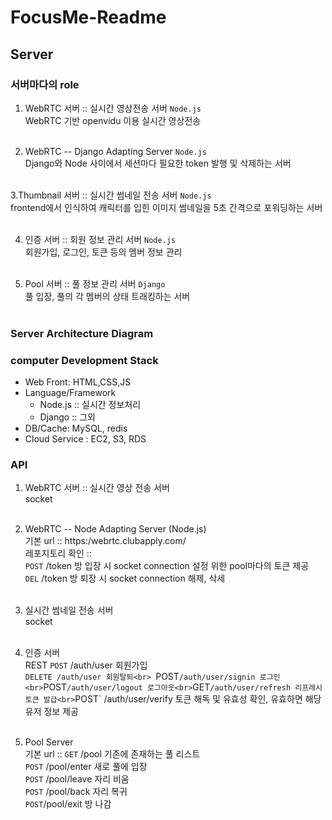 # FocusMe-Readme

##  Server

### 서버마다의 role
1. WebRTC 서버 :: 실시간 영상전송 서버 `Node.js`<br>
WebRTC 기반 openvidu 이용 실시간 영상전송<br><br>

2. WebRTC -- Django Adapting Server `Node.js`<br>
Django와 Node 사이에서 세션마다 필요한 token 발행 및 삭제하는 서버<br><br>

3.Thumbnail 서버 :: 실시간 썸네일 전송 서버 `Node.js`<br>
frontend에서 인식하여 캐릭터를 입힌 이미지 썸네일을 5초 간격으로 포워딩하는 서버<br><br>

4. 인증 서버 :: 회원 정보 관리 서버 `Node.js`<br>
회원가입, 로그인, 토큰 등의 멤버 정보 관리<br><br>

5. Pool 서버 :: 풀 정보 관리 서버 `Django`<br>
풀 입장, 풀의 각 멤버의 상태 트래킹하는 서버<br><br>

### Server Architecture Diagram<br>

### computer Development Stack<br>
- Web Front: HTML,CSS,JS<br>
- Language/Framework<br>
  - Node.js :: 실시간 정보처리<br>
  - Django :: 그외<br>
- DB/Cache: MySQL, redis<br>
- Cloud Service : EC2, S3, RDS


### API<br>

1. WebRTC 서버 :: 실시간 영상 전송 서버<br>
socket<br><br>

2. WebRTC -- Node Adapting Server (Node.js)<br>
기본 url :: https:/webrtc.clubapply.com/ <br>
레포지토리 확인 :: <br>
`POST` /token 방 입장 시 socket connection 설정 위한 pool마다의 토큰 제공 <br>
`DEL` /token 방 퇴장 시 socket connection 해제, 삭세<br><br>

3. 실시간 썸네일 전송 서버<br>
socket<br><br>

4. 인증 서버 <br>
REST
`POST` /auth/user 회원가입<br>
`DELETE /auth/user 회원탈퇴<br>
`POST` /auth/user/signin 로그인<br>
`POST` /auth/user/logout 로그아웃<br>
`GET` /auth/user/refresh 리프레시 토큰 발급<br>
`POST` /auth/user/verify 토큰 해독 및 유효성 확인, 유효하면 해당 유저 정보 제공<br><br>

5. Pool Server<br>
기본 url :: 
`GET` /pool 기존에 존재하는 풀 리스트 <br>
`POST` /pool/enter 새로 풀에 입장<br>
`POST` /pool/leave 자리 비움<br>
`POST` /pool/back 자리 복귀<br>
`POST`/pool/exit 방 나감<br><br>
